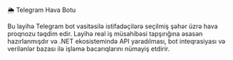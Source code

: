 🌦️ Telegram Hava Botu

Bu layihə Telegram bot vasitəsilə istifadəçilərə seçilmiş şəhər üzrə hava proqnozu təqdim edir. Layihə real iş müsahibəsi tapşırığına əsasən hazırlanmışdır və .NET ekosistemində API yaradılması, bot inteqrasiyası və verilənlər bazası ilə işləmə bacarıqlarını nümayiş etdirir.


